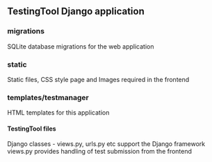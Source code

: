 ## TestingTool Django application

### migrations
SQLite database migrations for the web application

### static
Static files, CSS style page and Images required in the frontend

### templates/testmanager
HTML templates for this application


#### TestingTool files
Django classes - views.py, urls.py etc support the Django framework
views.py provides handling of test submission from the frontend